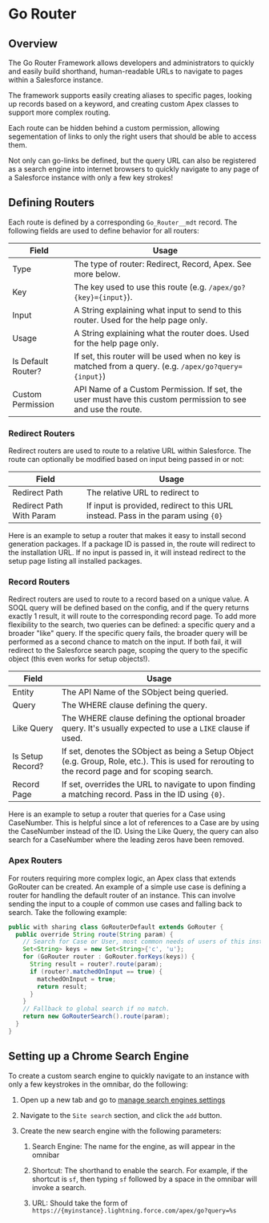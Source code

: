 # Go Router

## Overview

The Go Router Framework allows developers and administrators to quickly and
easily build shorthand, human-readable URLs to navigate to pages within a
Salesforce instance.

The framework supports easily creating aliases to specific pages, looking up
records based on a keyword, and creating custom Apex classes to support more
complex routing.

Each route can be hidden behind a custom permission, allowing segementation of
links to only the right users that should be able to access them.

Not only can go-links be defined, but the query URL can also be registered as a
search engine into internet browsers to quickly navigate to any page of a
Salesforce instance with only a few key strokes!

## Defining Routers

Each route is defined by a corresponding `Go_Router__mdt` record. The following
fields are used to define behavior for all routers:

| Field              | Usage                                                   |
| ------------------ | ------------------------------------------------------- |
| Type               | The type of router: Redirect, Record, Apex. See more below.      |
| Key                | The key used to use this route (e.g. `/apex/go?{key}={input}`).                      |
| Input              | A String explaining what input to send to this router. Used for the help page only.       |
| Usage              | A String explaining what the router does. Used for the help page only.              |
| Is Default Router? | If set, this router will be used when no key is matched from a query. (e.g. `/apex/go?query={input}`)  |
| Custom Permission  | API Name of a Custom Permission. If set, the user must have this custom permission to see and use the route.  |

### Redirect Routers

Redirect routers are used to route to a relative URL within Salesforce. The
route can optionally be modified based on input being passed in or not:

| Field                    | Usage                                      |
| ------------------------ | ------------------------------------------ |
| Redirect Path            | The relative URL to redirect to            |
| Redirect Path With Param | If input is provided, redirect to this URL instead. Pass in the param using `{0}` |

Here is an example to setup a router that makes it easy to install second
generation packages. If a package ID is passed in, the route will redirect to
the installation URL. If no input is passed in, it will instead redirect to the
setup page listing all installed packages.

### Record Routers

Redirect routers are used to route to a record based on a unique value. A SOQL
query will be defined based on the config, and if the query returns exactly 1
result, it will route to the corresponding record page. To add more flexibility
to the search, two queries can be defined: a specific query and a broader "like"
query. If the specific query fails, the broader query will be performed as a
second chance to match on the input. If both fail, it will redirect to the
Salesforce search page, scoping the query to the specific object (this even
works for setup objects!).

| Field            | Usage                                                     |
| ---------------- | --------------------------------------------------------- |
| Entity           | The API Name of the SObject being queried.                |
| Query            | The WHERE clause defining the query.                      |
| Like Query       | The WHERE clause defining the optional broader query. It's usually expected to use a `LIKE` clause if used.    |
| Is Setup Record? | If set, denotes the SObject as being a Setup Object (e.g. Group, Role, etc.). This is used for rerouting to the record page and for scoping search.    |
| Record Page      | If set, overrides the URL to navigate to upon finding a matching record. Pass in the ID using `{0}`.  |

Here is an example to setup a router that queries for a Case using CaseNumber.
This is helpful since a lot of references to a Case are by using the CaseNumber
instead of the ID. Using the Like Query, the query can also search for a
CaseNumber where the leading zeros have been removed.

### Apex Routers

For routers requiring more complex logic, an Apex class that extends
GoRouter
can be created. An example of a simple use case is defining a router for
handling the default router of an instance. This can involve sending the input
to a couple of common use cases and falling back to search. Take the following
example:

```java
public with sharing class GoRouterDefault extends GoRouter {
  public override String route(String param) {
    // Search for Case or User, most common needs of users of this instance.
    Set<String> keys = new Set<String>{'c', 'u'};
    for (GoRouter router : GoRouter.forKeys(keys)) {
      String result = router?.route(param);
      if (router?.matchedOnInput == true) {
        matchedOnInput = true;
        return result;
      }
    }
    // Fallback to global search if no match.
    return new GoRouterSearch().route(param);
  }
}
```

## Setting up a Chrome Search Engine

To create a custom search engine to quickly navigate to an instance with only a
few keystrokes in the omnibar, do the following:

1.  Open up a new tab and go to
    [manage search engines settings](chrome://settings/searchEngines)
2.  Navigate to the `Site search` section, and click the `add` button.
3.  Create the new search engine with the following parameters:

    1.  Search Engine: The name for the engine, as will appear in the omnibar

    2.  Shortcut: The shorthand to enable the search. For example, if the
        shortcut is `sf`, then typing `sf` followed by a space in the omnibar
        will invoke a search.

    3.  URL: Should take the form of
        `https://{myinstance}.lightning.force.com/apex/go?query=%s`

